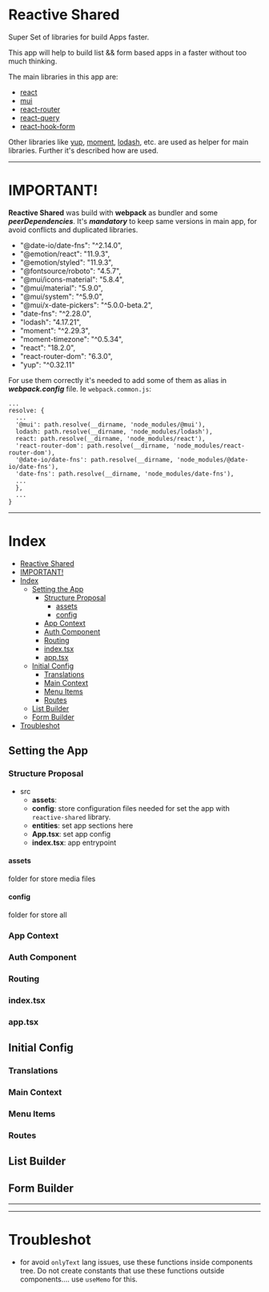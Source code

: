 # Reactive Shared
Super Set of libraries for build Apps faster.

This app will help to build list && form based apps in a faster without too much thinking.

The main libraries in this app are:
- [react](https://es.reactjs.org/)
- [mui](https://mui.com/)
- [react-router](https://reactrouter.com/)
- [react-query](https://tanstack.com/query/v3/)
- [react-hook-form](https://react-hook-form.com/)

Other libraries like [yup](https://github.com/jquense/yup), [moment](https://momentjs.com/), [lodash](https://lodash.com/), etc. are used as helper for main libraries. Further it's described how are used.

---

# IMPORTANT!
__Reactive Shared__ was build with __webpack__ as bundler and some ___peerDependencies___. It's ___mandatory___ to keep same versions in main app, for avoid conflicts and duplicated libraries.
- "@date-io/date-fns": "^2.14.0",
- "@emotion/react": "11.9.3",
- "@emotion/styled": "11.9.3",
- "@fontsource/roboto": "4.5.7",
- "@mui/icons-material": "5.8.4",
- "@mui/material": "5.9.0",
- "@mui/system": "^5.9.0",
- "@mui/x-date-pickers": "^5.0.0-beta.2",
- "date-fns": "^2.28.0",
- "lodash": "4.17.21",
- "moment": "^2.29.3",
- "moment-timezone": "^0.5.34",
- "react": "18.2.0",
- "react-router-dom": "6.3.0",
- "yup": "^0.32.11"

For use them correctly it's needed to add some of them as alias in ___webpack.config___ file. Ie `webpack.common.js`:
```
...
resolve: {
  ...
  '@mui': path.resolve(__dirname, 'node_modules/@mui'),
  lodash: path.resolve(__dirname, 'node_modules/lodash'),
  react: path.resolve(__dirname, 'node_modules/react'),
  'react-router-dom': path.resolve(__dirname, 'node_modules/react-router-dom'),
  '@date-io/date-fns': path.resolve(__dirname, 'node_modules/@date-io/date-fns'),
  'date-fns': path.resolve(__dirname, 'node_modules/date-fns'),
  ...
  },
  ...
}
```

---

# Index
- [Reactive Shared](#reactive-shared)
- [IMPORTANT!](#important)
- [Index](#index)
  - [Setting the App](#setting-the-app)
    - [Structure Proposal](#structure-proposal)
      - [assets](#assets)
      - [config](#config)
    - [App Context](#app-context)
    - [Auth Component](#auth-component)
    - [Routing](#routing)
    - [index.tsx](#indextsx)
    - [app.tsx](#apptsx)
  - [Initial Config](#initial-config)
    - [Translations](#translations)
    - [Main Context](#main-context)
    - [Menu Items](#menu-items)
    - [Routes](#routes)
  - [List Builder](#list-builder)
  - [Form Builder](#form-builder)
- [Troubleshot](#troubleshot)

## Setting the App
### Structure Proposal
- src
  - **assets**:
  - **config**: store configuration files needed for set the app with `reactive-shared` library.
  - **entities**: set app sections here 
  - **App.tsx**: set app config
  - **index.tsx**: app entrypoint

#### assets
folder for store media files

#### config
folder for store all

### App Context
### Auth Component
### Routing
### index.tsx
### app.tsx

## Initial Config
### Translations
### Main Context
### Menu Items
### Routes

## List Builder
## Form Builder

---
---
# Troubleshot
- for avoid `onlyText` lang issues, use these functions inside components tree. Do not create constants that use these functions outside components.... use `useMemo` for this.